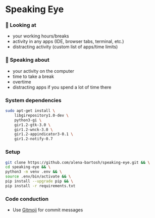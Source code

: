 # Speaking Eye

### :eyes: Looking at
* your working hours/breaks
* activity in any apps (IDE, browser tabs, terminal, etc.)
* distracting activity (custom list of apps/time limits)

### :postal_horn: Speaking about
* your activity on the computer
* time to take a break
* overtime
* distracting apps if you spend a lot of time there

### System dependencies
```sh
sudo apt-get install \
    libgirepository1.0-dev \
    python3-gi \
    gir1.2-gtk-3.0 \
    gir1.2-wnck-3.0 \
    gir1.2-appindicator3-0.1 \
    gir1.2-notify-0.7
```

### Setup
```sh
git clone https://github.com/alena-bartosh/speaking-eye.git && \
cd speaking-eye && \
python3 -m venv .env && \
source .env/bin/activate && \
pip install --upgrade pip && \
pip install -r requirements.txt
```

### Code conduction
* Use [Gitmoji](https://gitmoji.carloscuesta.me) for commit messages
